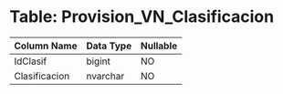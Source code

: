 # Table: Provision_VN_Clasificacion

| Column Name | Data Type | Nullable |
|-------------|-----------|----------|
| IdClasif | bigint | NO |
| Clasificacion | nvarchar | NO |
